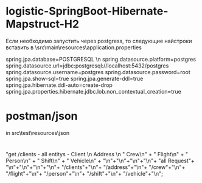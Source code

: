 # logistic-SpringBoot-Hibernate-Mapstruct-H2

Если необходимо запустить через postgress, то следующие найстроки вставить в \src\main\resources\application.properties

spring.jpa.database=POSTGRESQL \n
spring.datasource.platform=postgres
spring.datasource.url=jdbc:postgresql://localhost:5432/postgres
spring.datasource.username=postgres
spring.datasource.password=root
spring.jpa.show-sql=true
spring.jpa.generate-ddl=true
spring.jpa.hibernate.ddl-auto=create-drop
spring.jpa.properties.hibernate.jdbc.lob.non_contextual_creation=true


# postman/json 
in src\test\resources\json
#
#
#
"get /clients - 
                all entitys - Client \n 
                     Address \n 
                "   Crew\n" +
                "    Flight\n" +
                "    Person\n" +
                "    Shift\n" +
                "    Vehicle\n" +
                "\n"+"\n"+"\n"+"\n"+
                "all Request"+
                "\n"+"\n"+"\n"+"\n"+
                "/clients"+"\n"+
                "/address"+"\n"+
                "/crew"+"\n"+
                "/flight"+"\n"+
                "/person"+"\n"+
                "/shift"+"\n"+
                "/vehicle"+"\n";
